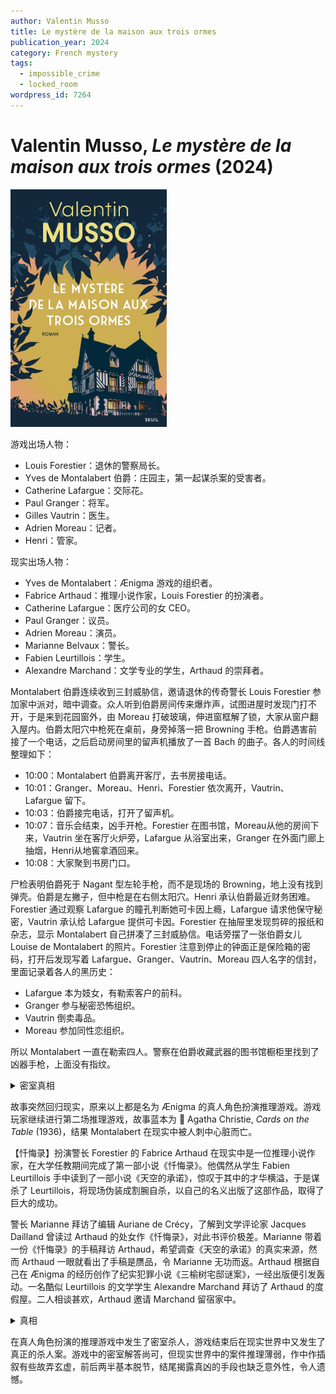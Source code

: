 ```yaml
---
author: Valentin Musso
title: Le mystère de la maison aux trois ormes
publication_year: 2024
category: French mystery
tags:
  - impossible_crime
  - locked_room
wordpress_id: 7264
---
```


# Valentin Musso, <i>Le mystère de la maison aux trois ormes</i> (2024)

<img src=images/2024_cover.jpg width=250/>

游戏出场人物：
* Louis Forestier：退休的警察局长。
* Yves de Montalabert 伯爵：庄园主，第一起谋杀案的受害者。
* Catherine Lafargue：交际花。
* Paul Granger：将军。
* Gilles Vautrin：医生。
* Adrien Moreau：记者。
* Henri：管家。

现实出场人物：
* Yves de Montalabert：Ænigma 游戏的组织者。
* Fabrice Arthaud：推理小说作家，Louis Forestier 的扮演者。
* Catherine Lafargue：医疗公司的女 CEO。
* Paul Granger：议员。
* Adrien Moreau：演员。
* Marianne Belvaux：警长。
* Fabien Leurtillois：学生。
* Alexandre Marchand：文学专业的学生，Arthaud 的崇拜者。

Montalabert 伯爵连续收到三封威胁信，邀请退休的传奇警长 Louis Forestier 参加家中派对，暗中调查。众人听到伯爵房间传来爆炸声，试图进屋时发现门打不开，于是来到花园窗外，由 Moreau 打破玻璃，伸进窗框解了锁，大家从窗户翻入屋内。伯爵太阳穴中枪死在桌前，身旁掉落一把 Browning 手枪。伯爵遇害前接了一个电话，之后启动房间里的留声机播放了一首 Bach 的曲子。各人的时间线整理如下：
* 10:00：Montalabert 伯爵离开客厅，去书房接电话。
* 10:01：Granger、Moreau、Henri、Forestier 依次离开，Vautrin、Lafargue 留下。
* 10:03：伯爵接完电话，打开了留声机。
* 10:07：音乐会结束，凶手开枪。Forestier 在图书馆，Moreau从他的房间下来，Vautrin 坐在客厅火炉旁，Lafargue 从浴室出来，Granger 在外面门廊上抽烟，Henri从地窖拿酒回来。
* 10:08：大家聚到书房门口。

尸检表明伯爵死于 Nagant 型左轮手枪，而不是现场的 Browning，地上没有找到弹壳。伯爵是左撇子，但中枪是在右侧太阳穴。Henri 承认伯爵最近财务困难。Forestier 通过观察 Lafargue 的瞳孔判断她可卡因上瘾，Lafargue 请求他保守秘密，Vautrin 承认给 Lafargue 提供可卡因。Forestier 在抽屉里发现剪碎的报纸和杂志，显示 Montalabert 自己拼凑了三封威胁信。电话旁摆了一张伯爵女儿 Louise de Montalabert 的照片。Forestier 注意到停止的钟面正是保险箱的密码，打开后发现写着 Lafargue、Granger、Vautrin、Moreau 四人名字的信封，里面记录着各人的黑历史：
* Lafargue 本为妓女，有勒索客户的前科。
* Granger 参与秘密恐怖组织。
* Vautrin 倒卖毒品。
* Moreau 参加同性恋组织。

所以 Montalabert 一直在勒索四人。警察在伯爵收藏武器的图书馆橱柜里找到了凶器手枪，上面没有指纹。

<details><summary>密室真相</summary>
凶手是 Moreau，他付钱让人在 10:00 给伯爵打电话，进屋用消音手枪打死了伯爵，从窗户离开。Moreau 把一本书竖立放在留声机的机械臂边上，等一曲奏完机械臂归位，自动将书打落桌子，拉动一根拉线爆竹，发出爆炸声，他从而获得不在场证明（伏线：别人听到的都是“爆炸声”，唯独 Moreau 听到“枪声”）。Moreau 知道 Forestier 腿有伤，故意让他先爬窗户，结果 Forestier 把腿扭伤（伏线），Moreau 顺理成章地第二个爬窗户，假装窗户上锁，打破玻璃解开窗锁，进屋后趁乱回收爆竹。Moreau 的杀人动机是想娶伯爵的女儿。
</details>

故事突然回归现实，原来以上都是名为 Ænigma 的真人角色扮演推理游戏。游戏玩家继续进行第二场推理游戏，故事蓝本为 📖 Agatha Christie, <i>Cards on the Table</i> (1936)，结果 Montalabert 在现实中被人刺中心脏而亡。

【忏悔录】扮演警长 Forestier 的 Fabrice Arthaud 在现实中是一位推理小说作家，在大学任教期间完成了第一部小说《忏悔录》。他偶然从学生 Fabien Leurtillois 手中读到了一部小说《天空的承诺》，惊叹于其中的才华横溢，于是谋杀了 Leurtillois，将现场伪装成割腕自杀，以自己的名义出版了这部作品，取得了巨大的成功。

警长 Marianne 拜访了编辑 Auriane de Crécy，了解到文学评论家 Jacques Dailland 曾读过 Arthaud 的处女作《忏悔录》，对此书评价极差。Marianne 带着一份《忏悔录》的手稿拜访 Arthaud，希望调查《天空的承诺》的真实来源，然而 Arthaud 一眼就看出了手稿是赝品，令 Marianne 无功而返。Arthaud 根据自己在 Ænigma 的经历创作了纪实犯罪小说《三榆树宅邸谜案》，一经出版便引发轰动。一名酷似 Leurtillois 的文学学生 Alexandre Marchand 拜访了 Arthaud 的度假屋。二人相谈甚欢，Arthaud 邀请 Marchand 留宿家中。

<details><summary>真相</summary>
Marianne 为了揭露 Arthaud 杀死 Leurtillois 的罪行，故意让 Marchand 装扮成 Leurtillois 的样子接近他，诱骗他酒后吐露真言。
</details>

在真人角色扮演的推理游戏中发生了密室杀人，游戏结束后在现实世界中又发生了真正的杀人案。游戏中的密室解答尚可，但现实世界中的案件推理薄弱，作中作插叙有些故弄玄虚，前后两半基本脱节，结尾揭露真凶的手段也缺乏意外性，令人遗憾。